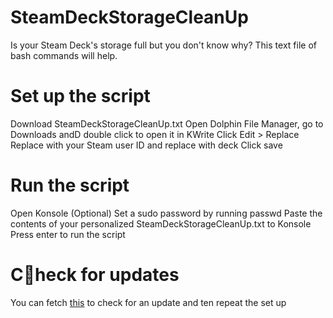 # SteamDeckStorageCleanUp
Is your Steam Deck's storage full but you don't know why? This text file of bash commands will help.

# Set up the script
Download SteamDeckStorageCleanUp.txt
Open Dolphin File Manager, go to Downloads andD double click to open it in KWrite
Click Edit > Replace
Replace <UID> with your Steam user ID and replace <UN> with deck
Click save

# Run the script
Open Konsole
(Optional) Set a sudo password by running passwd
Paste the contents of your personalized SteamDeckStorageCleanUp.txt to Konsole
Press enter to run the script

# Check for updates
You can fetch [this](https://raw.githubusercontent.com/UAWJDASWUI/SteamDeckStorageCleanUp/refs/heads/main/.version) to check for an update and ten repeat the set up
